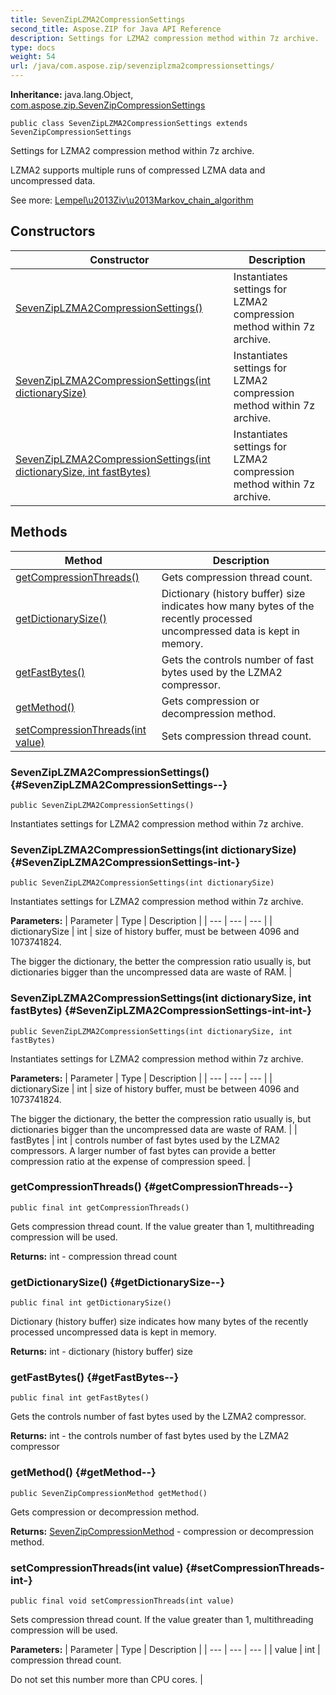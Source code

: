 ```yaml
---
title: SevenZipLZMA2CompressionSettings
second_title: Aspose.ZIP for Java API Reference
description: Settings for LZMA2 compression method within 7z archive.
type: docs
weight: 54
url: /java/com.aspose.zip/sevenziplzma2compressionsettings/
---
```


**Inheritance:**
java.lang.Object, [com.aspose.zip.SevenZipCompressionSettings](../../com.aspose.zip/sevenzipcompressionsettings)
```
public class SevenZipLZMA2CompressionSettings extends SevenZipCompressionSettings
```

Settings for LZMA2 compression method within 7z archive.

LZMA2 supports multiple runs of compressed LZMA data and uncompressed data.

See more: [Lempel\\u2013Ziv\\u2013Markov\_chain\_algorithm][Lempel_u2013Ziv_u2013Markov_chain_algorithm]


[Lempel_u2013Ziv_u2013Markov_chain_algorithm]: https://en.wikipedia.org/wiki/Lempel\u2013Ziv\u2013Markov_chain_algorithm
## Constructors

| Constructor | Description |
| --- | --- |
| [SevenZipLZMA2CompressionSettings()](#SevenZipLZMA2CompressionSettings--) | Instantiates settings for LZMA2 compression method within 7z archive. |
| [SevenZipLZMA2CompressionSettings(int dictionarySize)](#SevenZipLZMA2CompressionSettings-int-) | Instantiates settings for LZMA2 compression method within 7z archive. |
| [SevenZipLZMA2CompressionSettings(int dictionarySize, int fastBytes)](#SevenZipLZMA2CompressionSettings-int-int-) | Instantiates settings for LZMA2 compression method within 7z archive. |
## Methods

| Method | Description |
| --- | --- |
| [getCompressionThreads()](#getCompressionThreads--) | Gets compression thread count. |
| [getDictionarySize()](#getDictionarySize--) | Dictionary (history buffer) size indicates how many bytes of the recently processed uncompressed data is kept in memory. |
| [getFastBytes()](#getFastBytes--) | Gets the controls number of fast bytes used by the LZMA2 compressor. |
| [getMethod()](#getMethod--) | Gets compression or decompression method. |
| [setCompressionThreads(int value)](#setCompressionThreads-int-) | Sets compression thread count. |
### SevenZipLZMA2CompressionSettings() {#SevenZipLZMA2CompressionSettings--}
```
public SevenZipLZMA2CompressionSettings()
```


Instantiates settings for LZMA2 compression method within 7z archive.

### SevenZipLZMA2CompressionSettings(int dictionarySize) {#SevenZipLZMA2CompressionSettings-int-}
```
public SevenZipLZMA2CompressionSettings(int dictionarySize)
```


Instantiates settings for LZMA2 compression method within 7z archive.

**Parameters:**
| Parameter | Type | Description |
| --- | --- | --- |
| dictionarySize | int | size of history buffer, must be between 4096 and 1073741824.

The bigger the dictionary, the better the compression ratio usually is, but dictionaries bigger than the uncompressed data are waste of RAM. |

### SevenZipLZMA2CompressionSettings(int dictionarySize, int fastBytes) {#SevenZipLZMA2CompressionSettings-int-int-}
```
public SevenZipLZMA2CompressionSettings(int dictionarySize, int fastBytes)
```


Instantiates settings for LZMA2 compression method within 7z archive.

**Parameters:**
| Parameter | Type | Description |
| --- | --- | --- |
| dictionarySize | int | size of history buffer, must be between 4096 and 1073741824.

The bigger the dictionary, the better the compression ratio usually is, but dictionaries bigger than the uncompressed data are waste of RAM. |
| fastBytes | int | controls number of fast bytes used by the LZMA2 compressors. A larger number of fast bytes can provide a better compression ratio at the expense of compression speed. |

### getCompressionThreads() {#getCompressionThreads--}
```
public final int getCompressionThreads()
```


Gets compression thread count. If the value greater than 1, multithreading compression will be used.

**Returns:**
int - compression thread count
### getDictionarySize() {#getDictionarySize--}
```
public final int getDictionarySize()
```


Dictionary (history buffer) size indicates how many bytes of the recently processed uncompressed data is kept in memory.

**Returns:**
int - dictionary (history buffer) size
### getFastBytes() {#getFastBytes--}
```
public final int getFastBytes()
```


Gets the controls number of fast bytes used by the LZMA2 compressor.

**Returns:**
int - the controls number of fast bytes used by the LZMA2 compressor
### getMethod() {#getMethod--}
```
public SevenZipCompressionMethod getMethod()
```


Gets compression or decompression method.

**Returns:**
[SevenZipCompressionMethod](../../com.aspose.zip/sevenzipcompressionmethod) - compression or decompression method.
### setCompressionThreads(int value) {#setCompressionThreads-int-}
```
public final void setCompressionThreads(int value)
```


Sets compression thread count. If the value greater than 1, multithreading compression will be used.

**Parameters:**
| Parameter | Type | Description |
| --- | --- | --- |
| value | int | compression thread count.

Do not set this number more than CPU cores. |

